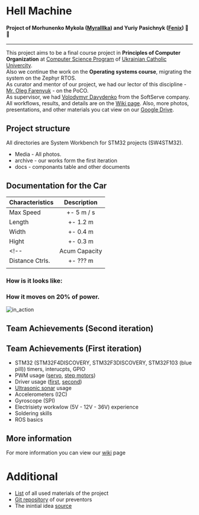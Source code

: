 # Hell Machine

#### Project of Morhunenko Mykola ([Myralllka](https://github.com/Myralllka)) and Yuriy Pasichnyk ([Fenix](https://github.com/Fenix-125)) :ant: :wave:
---

  This project aims to be a final course project in **Principles of Computer Organization** at [Computer Science Program](http://cs.ucu.edu.ua/en/) of [Ukrainian Catholic Univercity](https://ucu.edu.ua/en/).<br>
  Also we continue the work on the **Operating systems course**, migrating the system on the Zephyr RTOS.<br>
  As curator and mentor of our project, we had our lector of this discipline - [Mr. Oleg Farenyuk](https://github.com/indrekis) - on the PoCO.<br> 
  As supervisor, we had [Volodymyr Davydenko](https://github.com/FFFFH) from the SoftServe company.<br> 
  All workflows, results, and details are on the [Wiki page](https://github.com/Myralllka/hell_machine/wiki). Also, more photos, presentations, and other materials you cat view on our [Google Drive](https://drive.google.com/open?id=1ABIGUnLVCTMDhI9LD8ZWX-bDr1mLIJnS).

## Project structure
All directories are System Workbench for STM32 projects (SW4STM32).

* Media - All photos.
* archive - our works form the first iteration
* docs - componants table and other documents

## Documentation for the Car
| Characteristics | Description |
| --------------- | :---------: |
| Max Speed       | +- 5 m / s  |
| Length          | +- 1.2 m    |
| Width           | +- 0.4 m    |
| Hight           | +- 0.3 m    |
<!--| Acum Capacity   | +- ??? Ah   |
| Distance Ctrls. | +- ??? m    |-->
|                 |             |

### How is it looks like:

### How it moves on 20% of power.<br>
![in_action](https://user-images.githubusercontent.com/44115554/71450255-f6dc4680-2766-11ea-945c-3368f94b8e9e.gif)

## Team Achievements (Second iteration)

## Team Achievements (First iteration)
- STM32 (STM32F4DISCOVERY, STM32F3DISCOVERY, STM32F103 (blue pill)) timers, interucpts, GPIO
- PWM usage ([servo](http://www.ee.ic.ac.uk/pcheung/teaching/DE1_EE/stores/sg90_datasheet.pdf), [step motors](http://eeshop.unl.edu/pdf/Stepper+Driver.pdf))
- Driver usage ([first](http://grauonline.de/wordpress/?page_id=3122), [second](https://ru.aliexpress.com/item/32950460565.html?spm=a2g0o.detail.1000014.33.280374eaN0gGtG&gps-id=pcDetailBottomMoreOtherSeller&scm=1007.13338.128125.0&scm_id=1007.13338.128125.0&scm-url=1007.13338.128125.0&pvid=e700e67a-c0ac-406b-9729-c6caa390c35d))
- [Ultrasonic sonar](https://www.roboter-bausatz.de/media/pdf/83/0f/93/JSN-SR04T_outputmode.pdf) usage
- Accelerometers (I2C)
- Gyroscope (SPI)
- Electrisiety workwlow (5V - 12V - 36V) experience
- Soldering skills
- ROS basics

## More information
For more information you can view our [wiki](https://github.com/Myralllka/hell_machine/wiki) page

# Additional
* [List](https://github.com/Myralllka/hell_machine/wiki/Materials-List) of all used materials of the project<br>
* [Git repository](https://github.com/ucuapps/robert_the_robot) of our preventors<br>
* The inintial idea [source](https://github.com/NiklasFauth/hoverboard-firmware-hack)<br>
